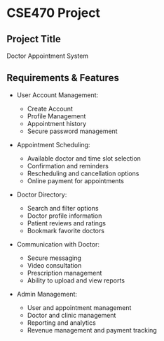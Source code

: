 # CSE470 Project

## Project Title

Doctor Appointment System

## Requirements & Features

- User Account Management:
    * Create Account
    * Profile Management
    * Appointment history
    * Secure password management

- Appointment Scheduling:
    * Available doctor and time slot selection
    * Confirmation and reminders
    * Rescheduling and cancellation options
    * Online payment for appointments

- Doctor Directory:
    * Search and filter options
    * Doctor profile information
    * Patient reviews and ratings
    * Bookmark favorite doctors

- Communication with Doctor:
    * Secure messaging
    * Video consultation
    * Prescription management
    * Ability to upload and view reports

- Admin Management:
    * User and appointment management
    * Doctor and clinic management
    * Reporting and analytics
    * Revenue management and payment tracking
